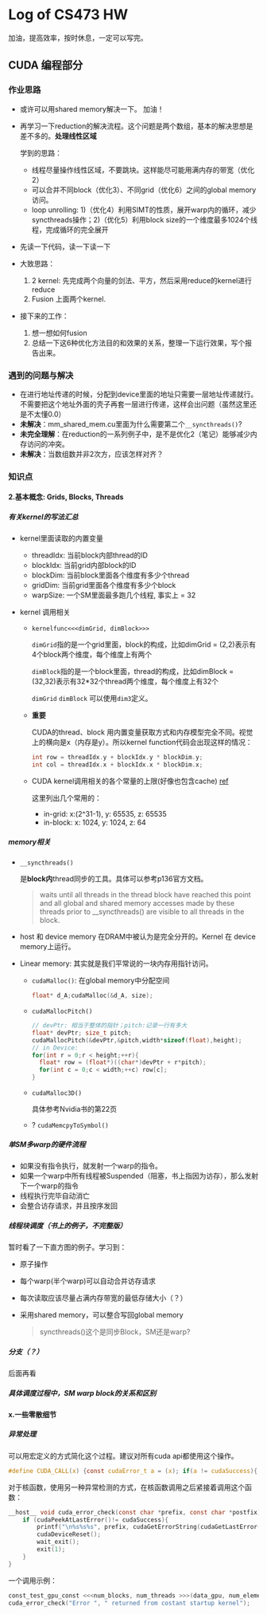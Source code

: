 # Log of CS473 HW
加油，提高效率，按时休息，一定可以写完。
## CUDA 编程部分
### 作业思路
- 或许可以用shared memory解决一下。
加油！
- 再学习一下reduction的解决流程。这个问题是两个数组，基本的解决思想是差不多的。**处理线性区域**

  学到的思路：
  - 线程尽量操作线性区域，不要跳块。这样能尽可能用满内存的带宽（优化2）
  - 可以合并不同block（优化3）、不同grid（优化6）之间的global memory访问。
  - loop unrolling: 1)（优化4）利用SIMT的性质，展开warp内的循环，减少syncthreads操作；2)（优化5）利用block size的一个维度最多1024个线程，完成循环的完全展开
- 先读一下代码，读一下读一下
- 大致思路：
  1. 2 kernel: 先完成两个向量的剑法、平方，然后采用reduce的kernel进行reduce
  2. Fusion 上面两个kernel.

- 接下来的工作：
  1. 想一想如何fusion
  2. 总结一下这6种优化方法目的和效果的关系，整理一下运行效果，写个报告出来。

### 遇到的问题与解决

- 在进行地址传递的时候，分配到device里面的地址只需要一层地址传递就行。不需要把这个地址外面的壳子再套一层进行传递，这样会出问题（虽然这里还是不太懂0.0）
- **未解决**：mm_shared_mem.cu里面为什么需要第二个`__syncthreads()`?
- **未完全理解**：在reduction的一系列例子中，是不是优化2（笔记）能够减少内存访问的冲突。
- **未解决**：当数组数并非2次方，应该怎样对齐？

### 知识点
#### 2.基本概念: Grids, Blocks, Threads

##### 有关kernel的写法汇总
- kernel里面读取的内置变量
  - threadIdx: 当前block内部thread的ID
  - blockIdx: 当前grid内部block的ID
  - blockDim: 当前block里面各个维度有多少个thread
  - gridDim: 当前grid里面各个维度有多少个block
  - warpSize: 一个SM里面最多跑几个线程, 事实上 = 32

- kernel 调用相关
  - `kernelfunc<<<dimGrid, dimBlock>>>`

    `dimGrid`指的是一个grid里面，block的构成，比如dimGrid = (2,2)表示有4个block两个维度，每个维度上有两个

    `dimBlock`指的是一个block里面，thread的构成，比如dimBlock = (32,32)表示有32*32个thread两个维度，每个维度上有32个

    `dimGrid` `dimBlock` 可以使用`dim3`定义。
  - **重要**
    
    CUDA的thread、block 用内置变量获取方式和内存模型完全不同。视觉上的横向是x（内存是y）。所以kernel function代码会出现这样的情况：
    ```c
    int row = threadIdx.y + blockIdx.y * blockDim.y;
    int col = threadIdx.x + blockIdx.x * blockDim.x;
    ```
  - CUDA kernel调用相关的各个常量的上限(好像也包含cache) [ref](https://docs.nvidia.com/cuda/cuda-c-programming-guide/index.html#features-and-technical-specifications__technical-specifications-per-compute-capability)

    这里列出几个常用的：
    - in-grid: x:(2\^31-1), y: 65535, z: 65535
    - in-block: x: 1024, y: 1024, z: 64

  

##### memory相关
- `__syncthreads()`
  
  是**block内**thread同步的工具。具体可以参考p136官方文档。
  > waits until all threads in the thread block have reached this point and all global and shared
  memory accesses made by these threads prior to __syncthreads() are visible to all threads
  in the block.
- host 和 device memory 在DRAM中被认为是完全分开的。Kernel 在 device memory上运行。
- Linear memory: 其实就是我们平常说的一块内存用指针访问。
  - `cudaMalloc()`: 在global memory中分配空间
    ```c
    float* d_A;cudaMalloc(&d_A, size);
    ```
  - `cudaMallocPitch()`
    ```c
    // devPtr: 相当于整体的指针；pitch:记录一行有多大
    float* devPtr; size_t pitch;
    cudaMallocPitch(&devPtr,&pitch,width*sizeof(float),height);
    // in Device:
    for(int r = 0;r < height;++r){
      float* row = (float*)((char*)devPtr + r*pitch);
      for(int c = 0;c < width;++c) row[c];
    }
    ```
  - `cudaMalloc3D()`

    具体参考Nvidia书的第22页

  - ? `cudaMemcpyToSymbol()`


##### 单SM多warp的硬件流程

- 如果没有指令执行，就发射一个warp的指令。
- 如果一个warp中所有线程被Suspended（阻塞，书上指因为访存），那么发射下一个warp的指令
- 线程执行完毕自动消亡
- 会整合访存请求，并且按序发回

#####  线程块调度（书上的例子，不完整版）

暂时看了一下直方图的例子。学习到：

- 原子操作

- 每个warp(半个warp)可以自动合并访存请求

- 每次读取应该尽量占满内存带宽的最低存储大小（？）

- 采用shared memory，可以整合写回global memory

  > syncthreads()这个是同步Block，SM还是warp?


##### 分支（？）

后面再看

##### 具体调度过程中，SM warp block的关系和区别

#### x.一些零散细节

##### 异常处理

可以用宏定义的方式简化这个过程。建议对所有cuda api都使用这个操作。

```c
#define CUDA_CALL(x) {const cudaError_t a = (x); if(a != cudaSuccess){ printf("\nCUDA Error: %s (err_num = %d)\n", cudaGetErrorString(a),a); cudaDeviceReset(); assert(0);}}
```

对于核函数，使用另一种异常检测的方式，在核函数调用之后紧接着调用这个函数：

```c
__host__ void cuda_error_check(const char *prefix, const char *postfix){
    if (cudaPeekAtLastError()!= cudaSuccess){
        printf("\n%s%s%s", prefix, cudaGetErrorString(cudaGetLastError()), postfix);
        cudaDeviceReset();
        wait_exit();
        exit(1);
	}
}
```

一个调用示例：

```c
const_test_gpu_const <<<num_blocks, num_threads >>>(data_gpu, num_elements);
cuda_error_check("Error ", " returned from costant startup kernel");
```
